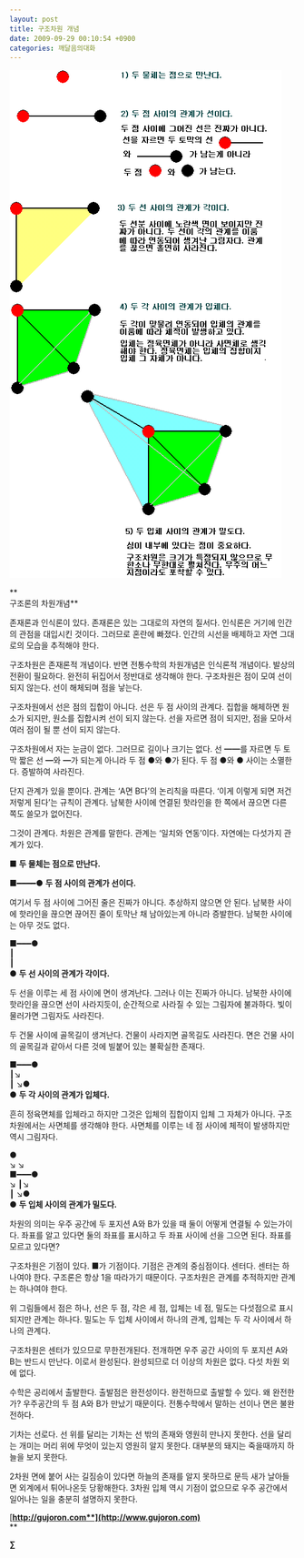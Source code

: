 ```yaml
---
layout: post
title: 구조차원 개념
date: 2009-09-29 00:10:54 +0900
categories: 깨달음의대화
---
```

<IMG alt=0.GIF src="files/attach/images/198/542/054/0.GIF" > 

**  
구조론의 차원개념**

존재론과 인식론이 있다. 존재론은 있는 그대로의 자연의 질서다. 인식론은 거기에 인간의 관점을 대입시킨 것이다. 그러므로 혼란에 빠졌다. 인간의 시선을 배제하고 자연 그대로의 모습을 추적해야 한다.

구조차원은 존재론적 개념이다. 반면 전통수학의 차원개념은 인식론적 개념이다. 발상의 전환이 필요하다. 완전히 뒤집어서 정반대로 생각해야 한다. 구조차원은 점이 모여 선이 되지 않는다. 선이 해체되며 점을 낳는다. 

구조차원에서 선은 점의 집합이 아니다. 선은 두 점 사이의 관계다. 집합을 해체하면 원소가 되지만, 원소를 집합시켜 선이 되지 않는다. 선을 자르면 점이 되지만, 점을 모아서 여러 점이 될 뿐 선이 되지 않는다. 

구조차원에서 자는 눈금이 없다. 그러므로 길이나 크기는 없다. 선 ━━를 자르면 두 토막 짧은 선 ━와 ━가 되는게 아니라 두 점 ●와 ●가 된다. 두 점 ●와 ● 사이는 소멸한다. 증발하여 사라진다.

단지 관계가 있을 뿐이다. 관계는 ‘A면 B다’의 논리칙을 따른다. ‘이게 이렇게 되면 저건 저렇게 된다’는 규칙이 관계다. 남북한 사이에 연결된 핫라인을 한 쪽에서 끊으면 다른 쪽도 쓸모가 없어진다. 

그것이 관계다. 차원은 관계를 말한다. 관계는 ‘일치와 연동’이다. 자연에는 다섯가지 관계가 있다. 

■ **두 물체는 점으로 만난다.**

■━━━━● **두 점 사이의 관계가 선이다.** 

여기서 두 점 사이에 그어진 줄은 진짜가 아니다. 추상하지 않으면 안 된다. 남북한 사이에 핫라인을 끊으면 끊어진 줄이 토막난 채 남아있는게 아니라 증발한다. 남북한 사이에는 아무 것도 없다.

■━━━●  
┃   
┃  
● **두 선 사이의 관계가 각이다.**

두 선을 이루는 세 점 사이에 면이 생겨난다. 그러나 이는 진짜가 아니다. 남북한 사이에 핫라인을 끊으면 선이 사라지듯이, 순간적으로 사라질 수 있는 그림자에 불과하다. 빛이 물러가면 그림자도 사라진다.

두 건물 사이에 골목길이 생겨난다. 건물이 사라지면 골목길도 사라진다. 면은 건물 사이의 골목길과 같아서 다른 것에 빌붙어 있는 불확실한 존재다.

■━━━●  
┃↘  
┃ ↘●  
● **두 각 사이의 관계가 입체다.**

흔히 정육면체를 입체라고 하지만 그것은 입체의 집합이지 입체 그 자체가 아니다. 구조차원에서는 사면체를 생각해야 한다. 사면체를 이루는 네 점 사이에 체적이 발생하지만 역시 그림자다.

●  
↘ ↘  
■━━━●  
↘ ┃↘  
┃ ↘●  
● **두 입체 사이의 관계가 밀도다.**

차원의 의미는 우주 공간에 두 포지션 A와 B가 있을 때 둘이 어떻게 연결될 수 있는가이다. 좌표를 알고 있다면 둘의 좌표를 표시하고 두 좌표 사이에 선을 그으면 된다. 좌표를 모르고 있다면? 

구조차원은 기점이 있다. ■가 기점이다. 기점은 관계의 중심점이다. 센터다. 센터는 하나여야 한다. 구조론은 항상 1을 따라가기 때문이다. 구조차원은 관계를 추적하지만 관계는 하나여야 한다.

위 그림들에서 점은 하나, 선은 두 점, 각은 세 점, 입체는 네 점, 밀도는 다섯점으로 표시되지만 관계는 하나다. 밀도는 두 입체 사이에서 하나의 관계, 입체는 두 각 사이에서 하나의 관계다.

구조차원은 센터가 있으므로 무한전개된다. 전개하면 우주 공간 사이의 두 포지션 A와 B는 반드시 만난다. 이로서 완성된다. 완성되므로 더 이상의 차원은 없다. 다섯 차원 외에 없다.

수학은 공리에서 출발한다. 출발점은 완전성이다. 완전하므로 출발할 수 있다. 왜 완전한가? 우주공간의 두 점 A와 B가 만났기 때문이다. 전통수학에서 말하는 선이나 면은 불완전하다. 

기차는 선로다. 선 위를 달리는 기차는 선 밖의 존재와 영원히 만나지 못한다. 선을 달리는 개미는 머리 위에 무엇이 있는지 영원히 알지 못한다. 대부분의 돼지는 죽을때까지 하늘을 보지 못한다.

2차원 면에 붙어 사는 길짐승이 있다면 하늘의 존재를 알지 못하므로 문득 새가 날아들면 외계에서 튀어나온듯 당황해한다. 3차원 입체 역시 기점이 없으므로 우주 공간에서 일어나는 일을 충분히 설명하지 못한다.

[**http://gujoron.com**](http://www.gujoron.com)**  
** 

**∑**